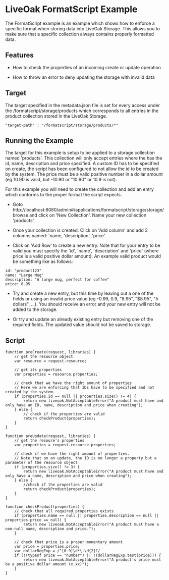 LiveOak FormatScript Example
===========================

The FormatScript example is an example which shows how to enforce a specific format when storing data into LiveOak Storage. This allows you to make sure that a specific collection always contains properly formatted data.

Features
--------
* How to check the properties of an incoming create or update operation

* How to throw an error to deny updating the storage with invalid data


Target
------

The target specified in the metadata.json file is set for every access under the /formatscript/storage/products which corresponds to all entries in the product collection stored in the LiveOak Storage.

```
"target-path" : "/formatscript/storage/products/*"
```

Running the Example
-------------------

The target for this example is setup to be applied to a storage collection named 'products'. This collection will only accept entries where the has the id, name, description and price specified. A custom ID has to be specified on create, the script has been configured to not allow the id to be created by the system. The price must be a valid positive number in a dollar amount (eg 10.90  is valid, but -10.90 or "10.90" or 10.9 is not).

For this example you will need to create the collection and add an entry which conforms to the proper format the script expects.

* Goto http://localhost:8080/admin#/applications/formatscript/storage/storage/browse and click on 'New Collection'. Name your new collection 'products'

* Once your collection is created. Click on 'Add column' and add 3 columns named: 'name, 'description', 'price'

* Click on 'Add Row' to create a new entry. Note that for your entry to be valid you must specify the 'id', 'name', 'description' and 'price' (where price is a valid positive dollar amount). An example valid product would be something like as follows:

```
id: "product123"
name: "Large Mug"
description: "A large mug, perfect for coffee"
price: 8.95
```

* Try and create a new entry, but this time by leaving out a one of the fields or using an invalid price value (eg -0.99, 0.9, "8.95", "$8.95", "5 dollars", ...). You should receive an error and your new entry will not be added to the storage.

* Or try and update an already existing entry but removing one of the required fields. The updated value should not be saved to storage.


Script
------

```
function preCreate(request, libraries) {
    // get the resource object
    var resource = request.resource;

    // get its properties
    var properties = resource.properties;

    // check that we have the right amount of properties
    // Here we are enforcing that IDs have to be specified and not created by the system.
    if (properties.id == null || properties.size() != 4) {
        return new liveoak.NotAcceptableError("A product must have and only have an ID, name, description and price when creating");
    } else {
        // check if the properties are valid 
        return checkProduct(properties);
    }
}

function preUpdate(request, libraries) {
    // get the resoure's properties
    var properties = request.resource.properties;

    // check if we have the right amount of properties.
    // Note that on an update, the ID is no longer a property but a parameter of the resource object
    if (properties.size() != 3) {
        return new liveoak.NotAcceptableError("A product must have and only have a name, description and price when creating");
    } else {
        //check if the properties are valid
        return checkProduct(properties);
    }
}

function checkProduct(properties) {
    // check that all required properties exists
    if (properties.name == null || properties.description == null || properties.price == null) {
        return new liveoak.NotAcceptableError("A product must have a non-null name, description and price.");
    }

    // check that price is a proper monentary amount
    var price = properties.price;
    var dollarRegExp = /^[0-9]\d*\.\d{2}?/
    if (!(typeof price == "number") || !(dollarRegExp.test(price))) {
        return new liveoak.NotAcceptableError("A product's price must be a positive dollar amount (x.xx)");
    }
}
```
